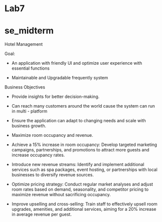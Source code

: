 # Lab7

# se_midterm
Hotel Management 

Goal: 

- An application with friendly UI and optimize user experience with essential functions

- Maintainable and Upgradable frequently system 

Business Objectives

- Provide insights for better decision-making.

- Can reach many customers around the world cause the system can run in multi - platform

- Ensure the application can adapt to changing needs and scale with business growth.

- Maximize room occupancy and revenue.

- Achieve a 15% increase in room occupancy: Develop targeted marketing campaigns, partnerships, and promotions to attract more guests and increase occupancy rates.

- Introduce new revenue streams: Identify and implement additional services such as spa packages, event hosting, or partnerships with local businesses to diversify revenue sources.

- Optimize pricing strategy: Conduct regular market analyses and adjust room rates based on demand, seasonality, and competitor pricing to maximize revenue without sacrificing occupancy.

- Improve upselling and cross-selling: Train staff to effectively upsell room upgrades, amenities, and additional services, aiming for a 20% increase in average revenue per guest.
